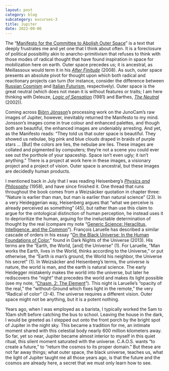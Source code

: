 ```yaml
---
layout: post
category: blog
subcategory: excurses-3
title: Jupiter
date: 2022-09-06
---
```


The “[Manifesto for the Committee to Abolish Outer Space](https://thenewinquiry.com/manifesto-of-the-committee-to-abolish-outer-space/)” is a text that deeply frustrates me and yet one that I think about often. It is a foreclosure of political possibility akin to anarcho-primitivism that refuses to think with those modes of radical thought that have found inspiration in space for mobilization here on earth. Outer space precedes us; it is ancestral, as Meillassoux would term it in his [*After Finitude*](https://books.google.ca/books/about/After_Finitude.html?id=lJjUAwAAQBAJ) (2008). As such, outer space presents an absolute pivot for thought upon which both radical and reactionary projects can turn (for instance, consider the difference between [Russian Cosmism](https://en.wikipedia.org/wiki/Russian_cosmism) and [Italian Futurism](https://en.wikipedia.org/wiki/Futurism), respectively). Outer space is the great neutral (which does not mean it is without features or traits; I am here thinking with Deleuze, [*Logic of Sensation*](https://books.google.ca/books/about/Francis_Bacon.html?id=5EEnyGsiTBIC) (1981) and Barthes, [*The Neutral*](https://books.google.ca/books/about/The_Neutral.html?id=bzXe1lp_DWsC) (2002)).

Coming across [Björn Jónsson](https://www.missionjuno.swri.edu/junocam/processing?users[]=7015)’s processing work on the JunoCam’s raw images of Jupiter, however, inevitably returned the Manifesto to my mind. Jonsson’s images come in true colour and enhanced palettes, and though both are beautiful, the enhanced images are undeniably arresting. And yet, as the Manifesto reads: “They told us that outer space is beautiful. They showed us nebulae, big pink and blue clouds draped in braids of purple stars ... [But] the colors are lies, the nebulae are lies. These images are collated and pigmented by computers; they’re not a scene you could ever see out the porthole of your spaceship. Space isn’t even ugly; it isn’t anything.” There is a project at work here in these images, a visionary project and a project of vision. Outer space is ancestral, but these images are decidedly human products.

I mentioned back in July that I was reading Heisenberg’s [*Physics and Philosophy*](https://books.google.ca/books?id=JkUsAAAACAAJ) (1958), and have since finished it. One thread that runs throughout the book comes from a Weizsäcker quotation in chapter three: “Nature is earlier than man, but man is earlier than natural science” (23). In a very Heideggerian way, Heisenberg argues that “what we perceive is already perceived as something” (45), but rather than use this claim to argue for the ontological distinction of human perception, he instead uses it to deprioritize the human, arguing for the ineluctable determination of thought by the real (compare my note “[Generic Science: Heraclitus, Intelligence, and the Common](https://steinea.github.io/notes/2021/03/28/generic-science)”). François Laruelle has described a similar cascade of orders in his essay “[On the Black Universe: In the Human Foundations of Color](https://www.recessart.org/wp-content/uploads/Laruelle-Black-Universe1.pdf),” found in Dark Nights of the Universe (2013). His terms are the “Earth, the World, [and] the Universe” (1). For Laruelle, “Man works the Earth, lives in the World, thinks according to the Universe,” or put otherwise, the “Earth is man’s ground, the World his neighbor, the Universe his secret” (1). In Weizsäcker and Heisenberg’s terms, the universe is nature, the world is man, and the earth is natural science. The early Heidegger mistakenly makes the world into the universe, but later he rediscovers the “night” that precedes the world and makes its light possible (see my note, “[Chasm, 2: The Element](/2019/01/15/chasm-2)”). This night is Laruelle’s “opacity of the real,” the “without-Ground which fixes light in the remote,” the very “Radical of color” (3-4). The universe requires a different vision. Outer space might not be anything, but it is a potent nothing.

Years ago, when I was employed as a barista, I typically worked the 5am to 10am shift before catching the bus to school. Leaving the house in the dark, I would be greeted as I stepped out onto the front porch by the bright spot of Jupiter in the night sky. This became a tradition for me, an intimate moment shared with this celestial body nearly 600 million kilometers away. So far, yet so near, Jupiter became almost interior to myself in this quiet ritual, this silent moment saturated with the universe. C.A.O.S. wants “to create a future,” to “return the cosmos to its proper domain.” But these are not far away things; what outer space, the black universe, teaches us, what the light of Jupiter taught me all those years ago, is that the future and the cosmos are already here, a secret that we must only learn how to see.
